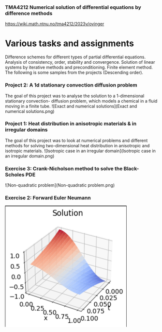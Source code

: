 ### TMA4212 Numerical solution of differential equations by difference methods
https://wiki.math.ntnu.no/tma4212/2023v/ovinger
# Various tasks and assignments
Difference schemes for different types of partial differential equations. Analysis of consistency, order, stability and convergence.
Solution of linear systems by iterative methods and preconditioning. Finite element method.    
The following is some samples from the projects (Descending order).  

###  Project 2: A 1d stationary convection diffusion problem
The goal of this project was to analyse the solution to a 1-dimensional stationary convection-
diffusion problem, which models a chemical in a fluid moving in a finite tube.
![Exact and numerical solutions](Exact and numerical solutions.png)

###  Project 1: Heat distribution in anisotropic materials & in irregular domains
The goal of this project was to look at numerical problems and different methods for solving
two-dimensional heat distribution in anisotropic and isotropic materials.
![Isotropic case in an irregular domain](Isotropic case in an irregular domain.png)

### Exercise 3: Crank-Nicholson method to solve the Black-Scholes PDE

![Non-quadratic problem](Non-quadratic problem.png)

### Exercise 2: Forward Euler Neumann
![forward_euler_neumann](forward_euler_neumann.png)
